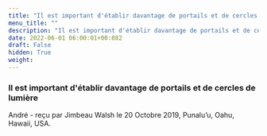 ```yaml
---
title: "Il est important d'établir davantage de portails et de cercles de lumière"
menu_title: ""
description: "Il est important d'établir davantage de portails et de cercles de lumière"
date: 2022-06-01 06:00:01+00:882
draft: False
hidden: True
weight:
---
```

### Il est important d'établir davantage de portails et de cercles de lumière

André - reçu par Jimbeau Walsh le 20 Octobre 2019, Punalu’u, Oahu, Hawaii, USA.



